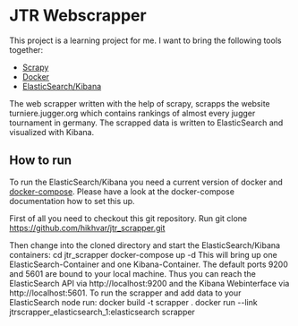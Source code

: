 # JTR Webscrapper

This project is a learning project for me. I want to bring the following tools together:
 - [Scrapy](http://scrapy.org/)
 - [Docker](https://www.docker.com/)
 - [ElasticSearch/Kibana](https://www.elastic.co/)

The web scrapper written with the help of scrapy, scrapps the website turniere.jugger.org which contains rankings
of almost every jugger tournament in germany. The scrapped data is written to ElasticSearch and visualized with Kibana.

## How to run


To run the ElasticSearch/Kibana you need a current version of docker and [docker-compose](https://docs.docker.com/compose/). Please have a look at the docker-compose documentation how to set this up.

First of all you need to checkout this git repository. Run
    git clone https://github.com/hikhvar/jtr_scrapper.git

Then change into the cloned directory and start the ElasticSearch/Kibana containers:
    cd jtr_scrapper
    docker-compose up -d
This will bring up one ElasticSearch-Container and one Kibana-Container. The default ports 9200 and 5601 are bound to your local machine. Thus you can reach the ElasticSearch API via http://localhost:9200 and the Kibana Webinterface via http://localhost:5601.
To run the scrapper and add data to your ElasticSearch node run:
    docker build -t scrapper .
    docker run --link jtrscrapper_elasticsearch_1:elasticsearch scrapper
